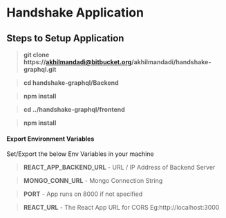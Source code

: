 
# Handshake Application


## Steps to Setup Application

> **git clone https://akhilmandadi@bitbucket.org/akhilmandadi/handshake-graphql.git**

> **cd handshake-graphql/Backend**

> **npm install**

> **cd ../handshake-graphql/frontend**

> **npm install**

#### Export Environment Variables
Set/Export the below Env Variables in your machine

> **REACT_APP_BACKEND_URL** - URL / IP Address of Backend Server

> **MONGO_CONN_URL** - Mongo Connection String

> **PORT** - App runs on 8000 if not specified

> **REACT_URL** - The React App URL for CORS Eg:http://localhost:3000 
